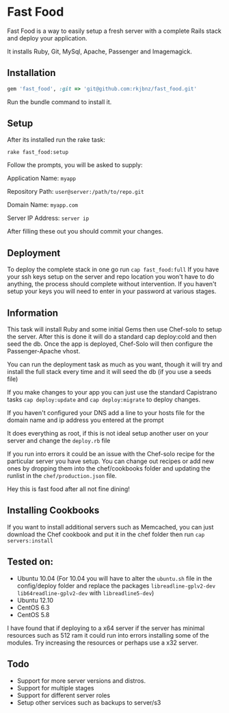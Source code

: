 # Fast Food

Fast Food is a way to easily setup a fresh server with a complete Rails stack and deploy your application.

It installs Ruby, Git, MySql, Apache, Passenger and Imagemagick.

## Installation    

```ruby
gem 'fast_food', :git => 'git@github.com:rkjbnz/fast_food.git'
```

Run the bundle command to install it.

## Setup

After its installed run the rake task:

```console
rake fast_food:setup
```

Follow the prompts, you will be asked to supply:

Application Name: `myapp`

Repository Path: `user@server:/path/to/repo.git`

Domain Name: `myapp.com`

Server IP Address: `server ip`

After filling these out you should commit your changes.

## Deployment

To deploy the complete stack in one go run `cap fast_food:full` If you have your ssh keys setup on the server and repo location you won't have to do anything, the process should complete without intervention. If you haven't setup your keys you will need to enter in your password at various stages.

## Information

This task will install Ruby and some initial Gems then use Chef-solo to setup the server. After this is done it will do a standard cap deploy:cold and then seed the db. Once the app is deployed, Chef-Solo will then configure the Passenger-Apache vhost.

You can run the deployment task as much as you want, though it will try and install the full stack every time and it will seed the db (if you use a seeds file)

If you make changes to your app you can just use the standard Capistrano tasks `cap deploy:update` and `cap deploy:migrate` to deploy changes.

If you haven't configured your DNS add a line to your hosts file for the domain name and ip address you entered at the prompt

It does everything as root, if this is not ideal setup another user on your server and change the `deploy.rb` file

If you run into errors it could be an issue with the Chef-solo recipe for the particular server you have setup. You can change out recipes or add new ones by dropping them into the chef/cookbooks folder and updating the runlist in the `chef/production.json` file.

Hey this is fast food after all not fine dining!

## Installing Cookbooks

If you want to install additional servers such as Memcached, you can just download the Chef cookbook and put it in the chef folder then run `cap servers:install`

## Tested on:

* Ubuntu 10.04 (For 10.04 you will have to alter the `ubuntu.sh` file in the config/deploy folder and replace the packages `libreadline-gplv2-dev lib64readline-gplv2-dev` with `libreadline5-dev`)
* Ubuntu 12.10 
* CentOS 6.3
* CentOS 5.8

I have found that if deploying to a x64 server if the server has minimal resources such as 512 ram it could run into errors installing some of the modules. Try increasing the resources or perhaps use a x32 server.

## Todo

* Support for more server versions and distros.
* Support for multiple stages
* Support for different server roles
* Setup other services such as backups to server/s3
